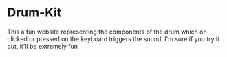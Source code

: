 # Drum-Kit
This a fun website representing the components of the drum which on clicked or pressed on the keyboard triggers the sound. I'm sure if you try it out, it'll be extremely fun
